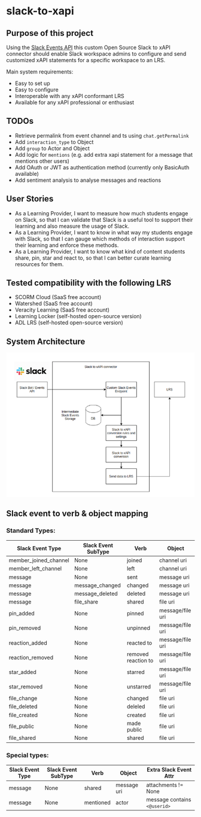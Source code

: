 # slack-to-xapi

## Purpose of this project

Using the [Slack Events API](https://api.slack.com/events-api) this custom Open Source Slack to xAPI connector should enable Slack workspace admins to configure and send customized xAPI statements for a specific workspace to an LRS.

Main system requirements:
 - Easy to set up
 - Easy to configure
 - Interoperable with any xAPI conformant LRS
 - Available for any xAPI professional or enthusiast

## TODOs

- Retrieve permalink from event channel and ts using `chat.getPermalink`
- Add `interaction_type` to Object
- Add `group` to Actor and Object
- Add logic for `mentions` (e.g. add extra xapi statement for a message that mentions other users)
- Add OAuth or JWT as authentication method (currently only BasicAuth available)
- Add sentiment analysis to analyse messages and reactions

## User Stories

- As a Learning Provider, I want to measure how much students engage on Slack, so that I can validate that Slack is a useful tool to support their learning and also measure the usage of Slack.
- As a Learning Provider, I want to know in what way my students engage with Slack, so that I can gauge which methods of interaction support their learning and enforce these methods.
- As a Learning Provider, I want to know what kind of content students share, pin, star and react to, so that I can better curate learning resources for them.

## Tested compatibility with the following LRS

- SCORM Cloud (SaaS free account)
- Watershed (SaaS free account)
- Veracity Learning (SaaS free account)
- Learning Locker (self-hosted open-source version)
- ADL LRS (self-hosted open-source version)

## System Architecture

![System Architecture Diagram](https://github.com/stefdworschak/slack-to-xapi/blob/master/misc/system_architecture.png?raw=true)

## Slack event to verb & object mapping

### Standard Types:

| Slack Event Type | Slack Event SubType | Verb | Object | 
| --- | --- | --- | --- |
| member_joined_channel | None | joined | channel uri |
| member_left_channel | None | left | channel uri |
| message | None | sent | message uri |
| message | message_changed | changed | message uri |
| message | message_deleted | deleted | message uri |
| message | file_share | shared | file uri |
| pin_added | None | pinned | message/file uri |
| pin_removed | None | unpinned | message/file uri |
| reaction_added | None | reacted to | message/file uri |
| reaction_removed | None | removed reaction to | message/file uri |
| star_added | None | starred | message/file uri |
| star_removed | None | unstarred | message/file uri |
| file_change | None | changed | file uri |
| file_deleted | None | deleled | file uri |
| file_created | None | created | file uri |
| file_public | None | made public | file uri |
| file_shared | None | shared | file uri |

### Special types: 
| Slack Event Type | Slack Event SubType | Verb | Object | Extra Slack Event Attr |
| --- | --- | --- | --- | ---| 
| message | None | shared | message uri | attachments != None |
| message | None | mentioned | actor | message contains `<@userid>` |
